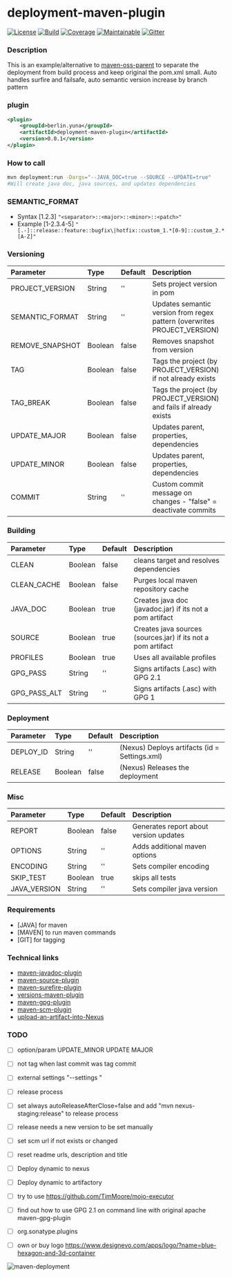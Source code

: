 # deployment-maven-plugin

[![License][License-Image]][License-Url]
[![Build][Build-Status-Image]][Build-Status-Url] 
[![Coverage][Coverage-image]][Coverage-Url] 
[![Maintainable][Maintainable-image]][Maintainable-Url] 
[![Gitter][Gitter-image]][Gitter-Url] 

### Description
This is an example/alternative to [maven-oss-parent](https://github.com/YunaBraska/maven-oss-parent) to separate the deployment from build process and keep original the pom.xml small.
Auto handles surfire and failsafe, auto semantic version increase by branch pattern  


### plugin
````xml
<plugin>
    <groupId>berlin.yuna</groupId>
    <artifactId>deployment-maven-plugin</artifactId>
    <version>0.0.1</version>
</plugin>
````

### How to call
````bash
mvn deployment:run -Dargs="--JAVA_DOC=true --SOURCE --UPDATE=true"
#Will create java doc, java sources, and updates dependencies
````

### SEMANTIC_FORMAT
* Syntax \[1.2.3\]
````"<separator>::<major>::<minor>::<patch>"````
* Example \[1-2.3.4-5\]
````"[.-]::release::feature::bugfix\|hotfix::custom_1.*[0-9]::custom_2.*[A-Z]"````

### Versioning
| Parameter           | Type    | Default |  Description                                                               |
|:--------------------|:--------|:--------|:---------------------------------------------------------------------------|
| PROJECT_VERSION     | String  | ''      | Sets project version in pom                                                |
| SEMANTIC_FORMAT     | String  | ''      | Updates semantic version from regex pattern (overwrites PROJECT_VERSION)   |
| REMOVE_SNAPSHOT     | Boolean | false   | Removes snapshot from version                                              |
| TAG                 | Boolean | false   | Tags the project (by PROJECT_VERSION) if not already exists                |
| TAG_BREAK           | Boolean | false   | Tags the project (by PROJECT_VERSION) and fails if already exists          |
| UPDATE_MAJOR        | Boolean | false   | Updates parent, properties, dependencies                                   |
| UPDATE_MINOR        | Boolean | false   | Updates parent, properties, dependencies                                   |
| COMMIT              | String  | ''      | Custom commit message on changes - "false" = deactivate commits            |
### Building
| Parameter           | Type    | Default |  Description                                                               |
|:--------------------|:--------|:--------|:---------------------------------------------------------------------------|
| CLEAN               | Boolean | false   | cleans target and resolves dependencies                                    |
| CLEAN_CACHE         | Boolean | false   | Purges local maven repository cache                                        |
| JAVA_DOC            | Boolean | true    | Creates java doc (javadoc.jar) if its not a pom artifact                   |
| SOURCE              | Boolean | true    | Creates java sources (sources.jar) if its not a pom artifact               |
| PROFILES            | Boolean | true    | Uses all available profiles                                                |
| GPG_PASS            | String  | ''      | Signs artifacts (.asc) with GPG 2.1                                        |
| GPG_PASS_ALT        | String  | ''      | Signs artifacts (.asc) with GPG 1                                          |
### Deployment
| Parameter           | Type    | Default |  Description                                                               |
|:--------------------|:--------|:--------|:---------------------------------------------------------------------------|
| DEPLOY_ID           | String  | ''      | (Nexus) Deploys artifacts (id = Settings.xml)                              |
| RELEASE             | Boolean | false   | (Nexus) Releases the deployment                                            |
### Misc
| Parameter           | Type    | Default |  Description                                                               |
|:--------------------|:--------|:--------|:---------------------------------------------------------------------------|
| REPORT              | Boolean | false   | Generates report about version updates                                     |
| OPTIONS             | String  | ''      | Adds additional maven options                                              |
| ENCODING            | String  | ''      | Sets compiler encoding                                                     |
| SKIP_TEST           | Boolean | true    | skips all tests                                                            |
| JAVA_VERSION        | String  | ''      | Sets compiler java version                                                 |

### Requirements
* \[JAVA\] for maven 
* \[MAVEN\] to run maven commands
* \[GIT\] for tagging

### Technical links
* [maven-javadoc-plugin](https://maven.apache.org/plugins/maven-javadoc-plugin/)
* [maven-source-plugin](https://maven.apache.org/plugins/maven-source-plugin/)
* [maven-surefire-plugin](http://maven.apache.org/surefire/maven-surefire-plugin/test-mojo.html)
* [versions-maven-plugin](https://www.mojohaus.org/versions-maven-plugin/set-mojo.html)
* [maven-gpg-plugin](http://maven.apache.org/plugins/maven-gpg-plugin/usage.html)
* [maven-scm-plugin](http://maven.apache.org/scm/maven-scm-plugin/plugin-info.html)
* [upload-an-artifact-into-Nexus](https://support.sonatype.com/hc/en-us/articles/213465818-How-can-I-programmatically-upload-an-artifact-into-Nexus-2-)

### TODO
* [ ] option/param UPDATE_MINOR UPDATE MAJOR
* [ ] not tag when last commit was tag commit
* [ ] external settings "--settings "
* [ ] release process
* [ ] set always autoReleaseAfterClose=false and add "mvn nexus-staging:release" to release process
* [ ] release needs a new version to be set manually
* [ ] set scm url if not exists or changed
* [ ] reset readme urls, description and title
* [ ] Deploy dynamic to nexus
* [ ] Deploy dynamic to artifactory
* [ ] try to use https://github.com/TimMoore/mojo-executor

* [ ] find out how to use GPG 2.1 on command line with original apache maven-gpg-plugin
* [ ] org.sonatype.plugins
* [ ] own or buy logo https://www.designevo.com/apps/logo/?name=blue-hexagon-and-3d-container

![maven-deployment](src/main/resources/banner.png "maven-deployment")

[License-Url]: https://www.apache.org/licenses/LICENSE-2.0
[License-Image]: https://img.shields.io/badge/License-Apache2-blue.svg
[github-release]: https://github.com/YunaBraska/maven-deployment
[Build-Status-Url]: https://travis-ci.org/YunaBraska/maven-deployment
[Build-Status-Image]: https://travis-ci.org/YunaBraska/maven-deployment.svg?branch=master
[Coverage-Url]: https://codecov.io/gh/YunaBraska/maven-deployment?branch=master
[Coverage-image]: https://codecov.io/gh/YunaBraska/maven-deployment/branch/master/graphs/badge.svg
[Version-url]: https://github.com/YunaBraska/maven-deployment
[Version-image]: https://badge.fury.io/gh/YunaBraska%2Fmaven-deployment.svg
[Central-url]: https://search.maven.org/#search%7Cga%7C1%7Ca%3A%22maven-deployment%22
[Central-image]: https://maven-badges.herokuapp.com/maven-central/berlin.yuna/maven-deployment/badge.svg
[Maintainable-Url]: https://codeclimate.com/github/YunaBraska/maven-deployment
[Maintainable-image]: https://codeclimate.com/github/YunaBraska/maven-deployment.svg
[Gitter-Url]: https://gitter.im/nats-streaming-server-embedded/Lobby
[Gitter-image]: https://img.shields.io/badge/gitter-join%20chat%20%E2%86%92-brightgreen.svg
[Javadoc-url]: http://javadoc.io/doc/berlin.yuna/maven-deployment
[Javadoc-image]: http://javadoc.io/badge/berlin.yuna/maven-deployment.svg